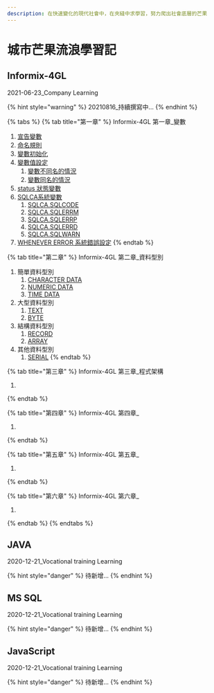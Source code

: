 ```yaml
---
description: 在快速變化的現代社會中，在夾縫中求學習，努力爬出社會底層的芒果
---
```


# 城市芒果流浪學習記

## Informix-4GL

2021-06-23\_Company Learning

{% hint style="warning" %}
20210816\_持續撰寫中...
{% endhint %}

{% tabs %}
{% tab title="第一章" %}
Informix-4GL 第一章\_變數

1. [宣告變數](informix-4gl-learning/mu-ci-biao/di-yi-zhang-bian-shu/xuan-gao-bian-shu.md) 
2. [命名規則](informix-4gl-learning/mu-ci-biao/di-yi-zhang-bian-shu/untitled.md)
3. [變數初始化](informix-4gl-learning/mu-ci-biao/di-yi-zhang-bian-shu/bian-shu-chu-shi-hua.md)
4. [變數值設定](informix-4gl-learning/mu-ci-biao/di-yi-zhang-bian-shu/bian-shu-zhi-she-ding.md)
   1. [變數不同名的情況](informix-4gl-learning/mu-ci-biao/di-yi-zhang-bian-shu/bian-shu-fan-wei/bian-shu-bu-tong-ming-de-qing-kuang.md)
   2. [變數同名的情況](informix-4gl-learning/mu-ci-biao/di-yi-zhang-bian-shu/bian-shu-fan-wei/bian-shu-tong-ming-de-qing-kuang.md)
5. [status 狀態變數](informix-4gl-learning/mu-ci-biao/di-yi-zhang-bian-shu/status-zhuang-tai-bian-shu.md)
6. [SQLCA系統變數](informix-4gl-learning/mu-ci-biao/di-yi-zhang-bian-shu/xi-tong-bian-shu/)
   1. [SQLCA.SQLCODE](informix-4gl-learning/mu-ci-biao/di-yi-zhang-bian-shu/xi-tong-bian-shu/sqlca.sqlcode.md)
   2. [SQLCA.SQLERRM](informix-4gl-learning/mu-ci-biao/di-yi-zhang-bian-shu/xi-tong-bian-shu/sqlca.sqlerrm.md)
   3. [SQLCA.SQLERRP](informix-4gl-learning/mu-ci-biao/di-yi-zhang-bian-shu/xi-tong-bian-shu/sqlca.sqlerrp.md)
   4. [SQLCA.SQLERRD](informix-4gl-learning/mu-ci-biao/di-yi-zhang-bian-shu/xi-tong-bian-shu/sqlca.sqlerrd.md)
   5. [SQLCA.SQLWARN](informix-4gl-learning/mu-ci-biao/di-yi-zhang-bian-shu/xi-tong-bian-shu/sqlca.sqlwarn.md)
7. [WHENEVER ERROR 系統錯誤設定](informix-4gl-learning/mu-ci-biao/di-yi-zhang-bian-shu/whenever-error-xi-tong-cuo-wu-she-ding.md)
{% endtab %}

{% tab title="第二章" %}
Informix-4GL 第二章\_資料型別

1. 簡單資料型別
   1. [CHARACTER DATA](informix-4gl-learning/mu-ci-biao/di-er-zhang-zi-liao-xing-bie/jian-chan-zi-liao-xing-bie/jian-chan-zi-liao-xing-bie-char-1/)
   2. [NUMERIC DATA](informix-4gl-learning/mu-ci-biao/di-er-zhang-zi-liao-xing-bie/jian-chan-zi-liao-xing-bie/jian-chan-zi-liao-xing-bie-number/)
   3. [TIME DATA](informix-4gl-learning/mu-ci-biao/di-er-zhang-zi-liao-xing-bie/jian-chan-zi-liao-xing-bie/jian-chan-zi-liao-xing-bie-time/)
2. 大型資料型別
   1. [TEXT](informix-4gl-learning/mu-ci-biao/di-er-zhang-zi-liao-xing-bie/da-xing-zi-liao-xing-bie/text.md)
   2. [BYTE](informix-4gl-learning/mu-ci-biao/di-er-zhang-zi-liao-xing-bie/da-xing-zi-liao-xing-bie/byte.md)
3. 結構資料型別
   1. [RECORD](informix-4gl-learning/mu-ci-biao/di-er-zhang-zi-liao-xing-bie/jie-gou-zi-liao-xing-bie/record.md)
   2. [ARRAY](informix-4gl-learning/mu-ci-biao/di-er-zhang-zi-liao-xing-bie/jie-gou-zi-liao-xing-bie/array.md)
4. 其他資料型別
   1. [SERIAL](informix-4gl-learning/mu-ci-biao/di-er-zhang-zi-liao-xing-bie/qi-ta-zi-liao-xing-bie/serial.md)
{% endtab %}

{% tab title="第三章" %}
Informix-4GL 第三章\_程式架構

1. 
{% endtab %}

{% tab title="第四章" %}
Informix-4GL 第四章\_

1. 
{% endtab %}

{% tab title="第五章" %}
Informix-4GL 第五章\_

1. 
{% endtab %}

{% tab title="第六章" %}
Informix-4GL 第六章\_

1. 
{% endtab %}
{% endtabs %}

## JAVA

2020-12-21\_Vocational training Learning

{% hint style="danger" %}
待新增...
{% endhint %}

## MS SQL

2020-12-21\_Vocational training Learning

{% hint style="danger" %}
待新增...
{% endhint %}

## JavaScript

2020-12-21\_Vocational training Learning

{% hint style="danger" %}
待新增...
{% endhint %}



